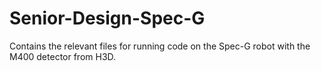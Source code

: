 # Senior-Design-Spec-G
Contains the relevant files for running code on the Spec-G robot with the M400 detector from H3D.
